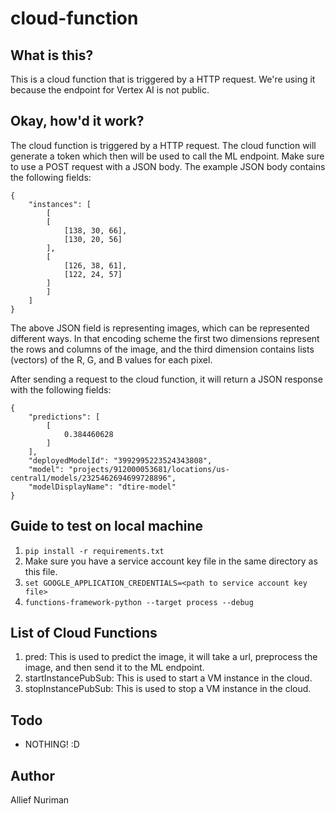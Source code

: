 # cloud-function

## What is this?
This is a cloud function that is triggered by a HTTP request. We're using it because the endpoint for Vertex AI is not public.

## Okay, how'd it work?
The cloud function is triggered by a HTTP request. The cloud function will generate a token which then will be used to call the ML endpoint. Make sure to use a POST request with a JSON body. The example JSON body contains the following fields:

    {
        "instances": [
            [
            [
                [138, 30, 66],
                [130, 20, 56]
            ],
            [
                [126, 38, 61],
                [122, 24, 57]
            ]
            ]
        ]
    }

The above JSON field is representing images, which can be represented different ways. In that encoding scheme the first two dimensions represent the rows and columns of the image, and the third dimension contains lists (vectors) of the R, G, and B values for each pixel.

After sending a request to the cloud function, it will return a JSON response with the following fields:

    {
        "predictions": [
            [
                0.384460628
            ]
        ],
        "deployedModelId": "3992995223524343808",
        "model": "projects/912000053681/locations/us-central1/models/2325462694699728896",
        "modelDisplayName": "dtire-model"
    }

## Guide to test on local machine
1. ```pip install -r requirements.txt```
2. Make sure you have a service account key file in the same directory as this file.
3. ```set GOOGLE_APPLICATION_CREDENTIALS=<path to service account key file>```
4. ```functions-framework-python --target process --debug```

## List of Cloud Functions
1. pred: This is used to predict the image, it will take a url, preprocess the image, and then send it to the ML endpoint.
2. startInstancePubSub: This is used to start a VM instance in the cloud.
3. stopInstancePubSub: This is used to stop a VM instance in the cloud.

## Todo
- NOTHING! :D

## Author
Allief Nuriman